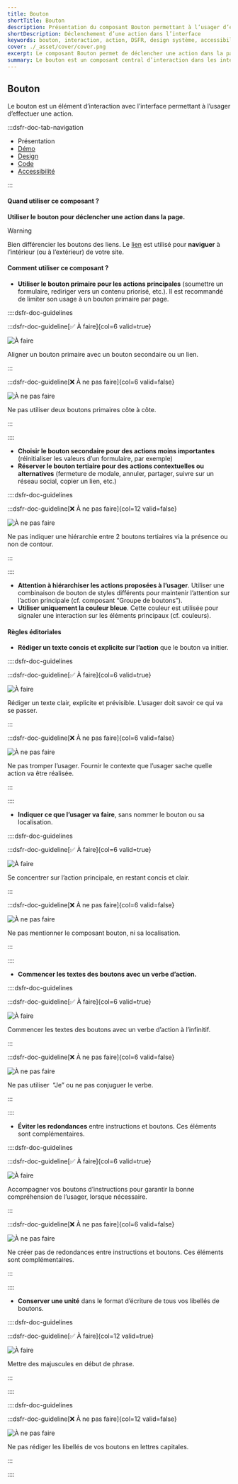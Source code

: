 ```yaml
---
title: Bouton
shortTitle: Bouton
description: Présentation du composant Bouton permettant à l’usager d’exécuter une action dans une interface numérique.
shortDescription: Déclenchement d’une action dans l’interface
keywords: bouton, interaction, action, DSFR, design système, accessibilité, formulaire, navigation
cover: ./_asset/cover/cover.png
excerpt: Le composant Bouton permet de déclencher une action dans la page, comme soumettre un formulaire ou naviguer vers un contenu. Il se décline en versions primaire, secondaire et tertiaire.
summary: Le bouton est un composant central d’interaction dans les interfaces numériques. Il est utilisé pour initier une action précise selon un niveau de priorité - bouton primaire pour l’action principale, secondaire pour les actions secondaires et tertiaire pour les interactions contextuelles. Il respecte des règles d’écriture éditoriale claires, n’est pas personnalisable graphiquement et s’intègre de manière cohérente dans une interface respectueuse des standards d’accessibilité.
---
```


## Bouton

Le bouton est un élément d’interaction avec l’interface permettant à l’usager d’effectuer une action.

:::dsfr-doc-tab-navigation

- Présentation
- [Démo](./demo/index.md)
- [Design](./design/index.md)
- [Code](./code/index.md)
- [Accessibilité](./accessibility/index.md)

:::

#### Quand utiliser ce composant ?

**Utiliser le bouton pour déclencher une action dans la page.**

> [!WARNING]
> Bien différencier les boutons des liens. Le [lien](../../../link/_part/doc/index.md) est utilisé pour **naviguer** à l’intérieur (ou à l’extérieur) de votre site.

#### Comment utiliser ce composant ?

- **Utiliser le bouton primaire pour les actions principales** (soumettre un formulaire, rediriger vers un contenu priorisé, etc.). Il est recommandé de limiter son usage à un bouton primaire par page.

::::dsfr-doc-guidelines

:::dsfr-doc-guideline[✅ À faire]{col=6 valid=true}

![À faire](./_asset/use/do-1.png)

Aligner un bouton primaire avec un bouton secondaire ou un lien.

:::

:::dsfr-doc-guideline[❌ À ne pas faire]{col=6 valid=false}

![À ne pas faire](./_asset/use/dont-1.png)

Ne pas utiliser deux boutons primaires côte à côte.

:::

::::

- **Choisir le bouton secondaire pour des actions moins importantes** (réinitialiser les valeurs d’un formulaire, par exemple)
- **Réserver le bouton tertiaire pour des actions contextuelles ou alternatives** (fermeture de modale, annuler, partager, suivre sur un réseau social, copier un lien, etc.)

::::dsfr-doc-guidelines

:::dsfr-doc-guideline[❌ À ne pas faire]{col=12 valid=false}

![À ne pas faire](./_asset/use/dont-2.png)

Ne pas indiquer une hiérarchie entre 2 boutons tertiaires via la présence ou non de contour.

:::

::::

- **Attention à hiérarchiser les actions proposées à l’usager**. Utiliser une combinaison de bouton de styles différents pour maintenir l’attention sur l’action principale (cf. composant “Groupe de boutons”).
- **Utiliser uniquement la couleur bleue**. Cette couleur est utilisée pour signaler une interaction sur les éléments principaux (cf. couleurs).

#### Règles éditoriales

- **Rédiger un texte concis et explicite sur l’action** que le bouton va initier.

::::dsfr-doc-guidelines

:::dsfr-doc-guideline[✅ À faire]{col=6 valid=true}

![À faire](./_asset/edit/do-1.png)

Rédiger un texte clair, explicite et prévisible. L’usager doit savoir ce qui va se passer.

:::

:::dsfr-doc-guideline[❌ À ne pas faire]{col=6 valid=false}

![À ne pas faire](./_asset/edit/dont-1.png)

Ne pas tromper l’usager. Fournir le contexte que l’usager sache quelle action va être réalisée.

:::

::::

- **Indiquer ce que l’usager va faire**, sans nommer le bouton ou sa localisation.

::::dsfr-doc-guidelines

:::dsfr-doc-guideline[✅ À faire]{col=6 valid=true}

![À faire](./_asset/edit/do-2.png)

Se concentrer sur l’action principale, en restant concis et clair.

:::

:::dsfr-doc-guideline[❌ À ne pas faire]{col=6 valid=false}

![À ne pas faire](./_asset/edit/dont-2.png)

Ne pas mentionner le composant bouton, ni sa localisation.

:::

::::

- **Commencer les textes des boutons avec un verbe d’action.**

::::dsfr-doc-guidelines

:::dsfr-doc-guideline[✅ À faire]{col=6 valid=true}

![À faire](./_asset/edit/do-3.png)

Commencer les textes des boutons avec un verbe d’action à l’infinitif.

:::

:::dsfr-doc-guideline[❌ À ne pas faire]{col=6 valid=false}

![À ne pas faire](./_asset/edit/dont-3.png)

Ne pas utiliser  “Je” ou ne pas conjuguer le verbe.

:::

::::

- **Éviter les redondances** entre instructions et boutons. Ces éléments sont complémentaires.

::::dsfr-doc-guidelines

:::dsfr-doc-guideline[✅ À faire]{col=6 valid=true}

![À faire](./_asset/edit/do-4.png)

Accompagner vos boutons d’instructions pour garantir la bonne compréhension de l’usager, lorsque nécessaire.

:::

:::dsfr-doc-guideline[❌ À ne pas faire]{col=6 valid=false}

![À ne pas faire](./_asset/edit/dont-4.png)

Ne créer pas de redondances entre instructions et boutons. Ces éléments sont complémentaires.

:::

::::

- **Conserver une unité** dans le format d’écriture de tous vos libellés de boutons.

::::dsfr-doc-guidelines

:::dsfr-doc-guideline[✅ À faire]{col=12 valid=true}

![À faire](./_asset/edit/do-5.png)

Mettre des majuscules en début de phrase.

:::

::::

::::dsfr-doc-guidelines

:::dsfr-doc-guideline[❌ À ne pas faire]{col=12 valid=false}

![À ne pas faire](./_asset/edit/dont-5.png)

Ne pas rédiger les libellés de vos boutons en lettres capitales.

:::

::::
